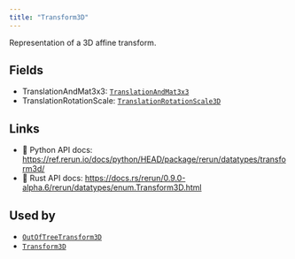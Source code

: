 ```yaml
---
title: "Transform3D"
---
```


Representation of a 3D affine transform.

## Fields

* TranslationAndMat3x3: [`TranslationAndMat3x3`](../datatypes/translation_and_mat3x3.md)
* TranslationRotationScale: [`TranslationRotationScale3D`](../datatypes/translation_rotation_scale3d.md)

## Links
 * 🐍 Python API docs: https://ref.rerun.io/docs/python/HEAD/package/rerun/datatypes/transform3d/
 * 🦀 Rust API docs: https://docs.rs/rerun/0.9.0-alpha.6/rerun/datatypes/enum.Transform3D.html


## Used by

* [`OutOfTreeTransform3D`](../components/out_of_tree_transform3d.md)
* [`Transform3D`](../components/transform3d.md)
